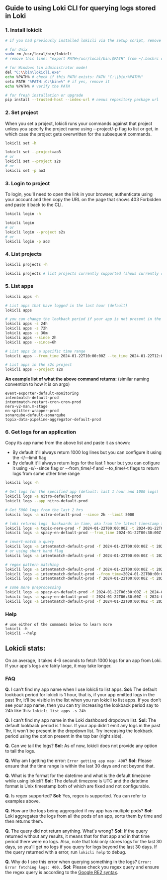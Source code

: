 ## Guide to using Loki CLI for querying logs stored in Loki
### 1. Install lokicli:
```bash
# if you had previously installed lokicli via the setup script, remove it

# for Unix
sudo rm /usr/local/bin/lokicli
# remove this line: "export PATH=/usr/local/bin:$PATH" from ~/.bashrc or ~/.zshrc

# for Windows (in administrator mode)
del "C:\\bin\lokicli.exe"
echo %PATH% # check if this PATH exists: PATH "C:\\bin;%PATH%"
setx PATH "%PATH:;C:\bin=%" # if yes, remove it
echo %PATH% # verify the PATH
```

```bash
# for fresh installation or upgrade
pip install --trusted-host --index-url # nexus repository package url
```

### 2. Set project
When you set a project, lokicli runs your commands against that project unless you specify the project name using --project/-p flag to list or get, in which case the project gets overwritten for the subsequent commands.
```bash
lokicli set -h

lokicli set --project=ao3
# or
lokicli set --project s2s
# or
lokicli set -p ao3
```

### 3. Login to project
To login, you'll need to open the link in your browser, authenticate using your account and then copy the URL on the page that shows 403 Forbidden and paste it back to the CLI.
```bash
lokicli login -h

lokicli login
# or
lokicli login --project s2s
# or
lokicli login -p ao3
```

### 4. List projects
```bash
lokicli projects -h

lokicli projects # list projects currently supported (shows currently set project)
```

### 5. List apps
```bash
lokicli apps -h

# List apps that have logged in the last hour (default)
lokicli apps   

# you can change the lookback period if your app is not present in the list
lokicli apps -s 24h
lokicli apps -s 72h
lokicli apps -s 30m
lokicli apps --since 2h
lokicli apps --since=6h

# List apps in a specific time range
lokicli apps --from_time 2024-01-22T10:00:00Z --to_time 2024-01-22T12:00:00Z     

# List apps in the s2s project               
lokicli apps --project s2s 
```

**An example list of what the above command returns:**
(similar naming convention to how it is on argo)
```
event-exporter-default-monitoring
intentmatch-default-prod
intentmatch-restart-cron-cron-prod
nero-v2-man.m-stage
nn-splitter-wrapper-prod
sonarqube-default-sonarqube
topix-data-pipeline-aggregator-default-prod
```

### 6. Get logs for an application
Copy its app name from the above list and paste it as shown:
- By default it'll always return 1000 log lines but you can configure it using the -l/--limit flag
- By default it'll always return logs for the last 1 hour but you can cofigure it using -s/--since flag or --from_time/-f and --to_time/-t flags to return logs from some other time range
```bash
lokicli logs -h

# Get logs for the specified app (default: last 1 hour and 1000 logs)
lokicli logs -a nitro-default-prod
lokicli logs --app nitro-default-prod

# Get 5000 logs from the last 2 hrs
lokicli logs -a nitro-default-prod --since 2h --limit 5000

# loki returns logs  backwards in time, aka from the latest timestamp to the oldest timestamp
lokicli logs -a topix-nero-prod -f 2024-01-22T00:00:00Z -t 2024-01-22T05:00:00Z -l 50000
lokicli logs -a spacy-en-default-prod --from_time 2024-01-22T00:30:00Z --to_time 2024-01-22T06:00:00Z -l 400000

# invert-match a query
lokicli logs -a intentmatch-default-prod -f 2024-01-22T00:00:00Z -t 2024-01-22T05:00:00Z -l 5000 --query "Error" --invert-match
# or using short hand flag
lokicli logs -a intentmatch-default-prod -f 2024-01-22T00:00:00Z -t 2024-01-22T05:00:00Z -l 5000 -q "Error" -i

# regex pattern matching
lokicli logs -a intentmatch-default-prod -f 2024-01-22T00:00:00Z -t 2024-01-22T05:00:00Z -l 5000 --query "Error"
lokicli logs -a intentmatch-default-prod --from_time=2024-01-22T00:00:00Z -t 2024-01-22T05:00:00Z -l 5000 -q "\d{4}-\d{2}-\d{2} \d{2}:\d{2}:\d{2}"
lokicli logs -a intentmatch-default-prod -f 2024-01-22T00:00:00Z -t 2024-01-22T05:00:00Z -l 5000 --query=".*/autoopt/.*"

# some more preprocessing
lokicli logs -a spacy-en-default-prod -f 2024-01-22T06:30:00Z -t 2024-01-22T10:00:00Z -l 4000 > logs
lokicli logs -a spacy-en-default-prod -f 2024-01-22T06:30:00Z -t 2024-01-22T10:00:00Z -l 4000 | less
lokicli logs -a intentmatch-default-prod -f 2024-01-22T00:00:00Z -t 2024-01-22T05:00:00Z -l 5000 -q ".*/autoopt/.*" | grep "autoopt"
```

### Help
```
# use either of the commands below to learn more
lokicli -h
lokicli --help
```

## Lokicli stats:
On an average, it takes 4-6 seconds to fetch 1000 logs for an app from Loki.
If your app's logs are fairly large, it may take longer.

### FAQ
**Q.** I can’t find my app name when I use lokicli to list apps.
**Sol:** The default lookback period for lokicli is 1 hour, that is, if your app emitted logs in the past 1hr, it’ll be visible in the list when you run lokicli to list apps. If you don’t see your app name, then you can try increasing the lookback period say to 24h like this: `lokicli list apps -s 24h`

**Q.** I can’t find my app name in the Loki dashboard dropdown list.
**Sol:** The default lookback period is 1 hour. If your app didn’t emit any logs in the past 1hr, it won’t be present in the dropdown list. Try increasing the lookback period using the option present in the top bar (right side).

**Q.** Can we tail the logs?
**Sol:** As of now, lokicli does not provide any option to tail the logs.

**Q.** Why am I getting the error: `Error getting app map: 400`?
**Sol:** Please ensure that the time range is within the last 30 days and not beyond that.


**Q.** What is the format for the datetime and what is the default timezone while using lokicli?
**Sol:** The default timezone is UTC and the datetime format is Unix timestamp both of which are fixed and not configurable.

**Q.** Is regex supported?
**Sol:** Yes, regex is supported. You can refer to examples above.

**Q.** How are the logs being aggregated if my app has multiple pods?
**Sol:** Loki aggregates the logs from all the pods of an app, sorts them by time and then returns them.

**Q.** The query did not return anything. What's wrong?
**Sol:** If the query returned without any results, it means that for that app and in that time period there were no logs. Also, note that loki only stores logs for the last 30 days, so you'll get no logs if you query for logs beyond the last 30 days. If the query returned with a error, run `lokicli help` to debug.

**Q.** Why do I see this error when querying something in the logs? `Error: Error fetching logs: 400.`.
**Sol:** Please check you regex query and ensure the regex query is according to the [Google RE2 syntax](https://github.com/google/re2/wiki/Syntax).
